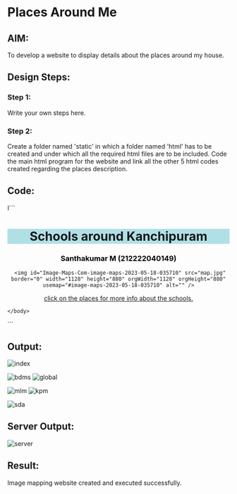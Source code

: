 # Places Around Me
## AIM:
To develop a website to display details about the places around my house.

## Design Steps:

### Step 1:
Write your own steps here.
### Step 2:
Create a folder named 'static' in which a folder named 'html' has to be created and under which all the required html files are to be included. Code the main html program for the website and link all the other 5 html codes created regarding the places description.

## Code:

I```
<!Doctype html>
<html>
<head>
    <title>
        Kanchipuram
    </title>
 </head>
 <body>
     <center>
         <h1 style="background-color: powderblue;">
             Schools around Kanchipuram 
         </h1>
         <h3 style="color: black;">
             Santhakumar M (212222040149)
         </h3>
    
     <img id="Image-Maps-Com-image-maps-2023-05-18-035710" src="map.jpg" border="0" width="1128" height="880" orgWidth="1128" orgHeight="880" usemap="#image-maps-2023-05-18-035710" alt="" />
<map name="image-maps-2023-05-18-035710" id="ImageMapsCom-image-maps-2023-05-18-035710">
<area  alt="" title="MamallanSchool" href="mlm.html" shape="rect" coords="939,101,989,151" style="outline:none;" target="_self"     />
<area  alt="" title="BDMS" href="bdms.html" shape="rect" coords="747,724,797,774" style="outline:none;" target="_self"     />
<area  alt="" title="SeventhdaySchool" href="sda.html" shape="rect" coords="278,367,328,417" style="outline:none;" target="_self"     />
<area  alt="" title="KanchiGlobal" href="global.html" shape="rect" coords="431,74,481,124" style="outline:none;" target="_self"     />
<area  alt="" title="CollectorOffice" href="collectorate.html" shape="rect" coords="522,355,572,405" style="outline:none;" target="_self"     />
<area shape="rect" coords="1126,878,1128,880" alt="Image Map" style="outline:none;" title="Image Map" href="https://www.image-maps.com/" />
</map>
 </center>
 <center>
     <u>click on the places for more info about the schools.</u>
     
 </center>

    </body>   
 </html>
 ```

## Output:
![index](https://github.com/santhakumar-M/places-around-me/assets/121998012/4b38831a-0c1b-4516-8c64-38da3f78e2d3)

![bdms](https://github.com/santhakumar-M/places-around-me/assets/121998012/e53e6b07-baa0-44f8-976e-f6156605c8a8)
![global](https://github.com/santhakumar-M/places-around-me/assets/121998012/7e6d0246-b970-4ac7-b018-6d69ae3a30a6)

![mlm](https://github.com/santhakumar-M/places-around-me/assets/121998012/65bb965c-29b4-424c-9cfe-e192815326df)
![kpm](https://github.com/santhakumar-M/places-around-me/assets/121998012/1974b75b-fd1d-4b1c-a9e2-ba9943bac831)

![sda](https://github.com/santhakumar-M/places-around-me/assets/121998012/3c595c2f-e73a-4f12-a49c-263288818681)

## Server Output:
![server](https://github.com/santhakumar-M/places-around-me/assets/121998012/ae470fb3-b0f9-49af-86de-bf7a1a113221)

## Result:
Image mapping website created and executed successfully.
